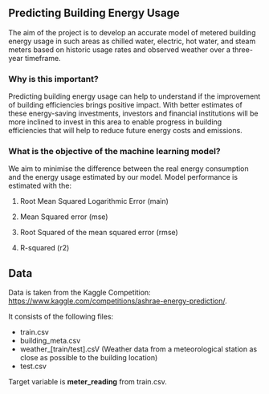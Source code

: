 
## Predicting Building Energy Usage

The aim of the project is to develop an accurate model of metered building energy usage in such areas as chilled water, electric, hot water, and steam meters based on historic usage rates and observed weather over a three-year timeframe.

### Why is this important? 

Predicting building energy usage can help to understand if the improvement of building efficiencies brings positive impact. With better estimates of these energy-saving investments, investors and financial institutions will be more inclined to invest in this area to enable progress in building efficiencies that will help to reduce future energy costs and emissions.

### What is the objective of the machine learning model?

We aim to minimise the difference between the real energy consumption and the energy usage estimated by our model. Model performance is estimated with the:

1. Root Mean Squared Logarithmic Error (main)

2. Mean Squared error (mse)

3. Root Squared of the mean squared error (rmse)

4. R-squared (r2)

## Data

Data is taken from the Kaggle Competition: https://www.kaggle.com/competitions/ashrae-energy-prediction/.

It consists of the following files:

- train.csv
- building_meta.csv
- weather_[train/test].csV (Weather data from a meteorological station as close as possible to the building location)
- test.csv 

Target variable is **meter_reading** from train.csv.
